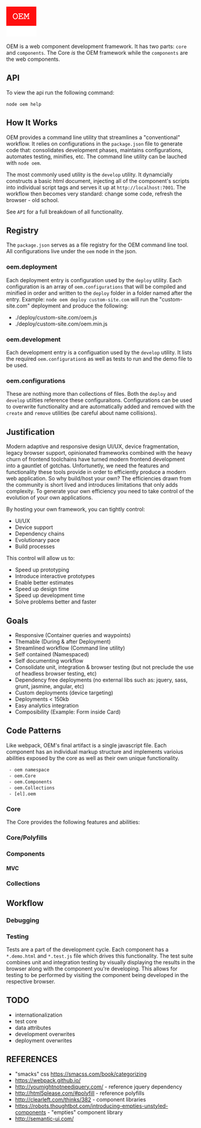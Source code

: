  ![Alt text](logo.png)

OEM is a web component development framework. It has two parts: `core` and `components`. The Core *is* the OEM framework while the `components` are the web components. 

## API
To view the api run the following command:

    node oem help

## How It Works
OEM provides a command line utility that streamlines a "conventional" workflow. It relies on configurations in the `package.json` file to generate code that: consolidates development phases, maintains configurations, automates testing, minifies, etc. The command line utility can be lauched with `node oem`.

The most commonly used utility is the `develop` utility. It dynamcially constructs a basic html document, injecting all of the component's scripts into individual script tags and serves it up at `http://localhost:7001`. The workflow then becomes very standard: change some code, refresh the browser - old school.

See `API` for a full breakdown of all functionality.

## Registry
The `package.json` serves as a file registry for the OEM command line tool. All configurations live under the `oem` node in the json.

### oem.deployment
Each deployment entry is configuration used by the `deploy` utility. Each configuration is an array of `oem.configurations` that will be compiled and minified in order and written to the `deploy` folder in a folder named after the entry. Example: `node oem deploy custom-site.com` will run the "custom-site.com" deployment and produce the following:

- ./deploy/custom-site.com/oem.js
- ./deploy/custom-site.com/oem.min.js

### oem.development
Each development entry is a configuation used by the `develop` utility. It lists the required `oem.configuration`s as well as tests to run and the demo file to be used.

### oem.configurations
These are nothing more than collections of files. Both the `deploy` and `develop` utilties reference these configuraitons. Configurations can be used to overwrite functionality and are automatically added and removed with the `create` and `remove` utilities (be careful about name collisions).

## Justification
Modern adaptive and responsive design UI/UX, device fragmentation, legacy browser support, opinionated frameworks combined with the heavy churn of frontend toolchains have turned modern frontend development into a gauntlet of gotchas. Unfortunetly, we need the features and functionality these tools provide in order to efficiently produce a modern web application. So why build/host your own? The efficiencies drawn from the community is short lived and introduces limitations that only adds complexity. To generate your own efficiency you need to take control of the evolution of your own applications.

By hosting your own framework, you can tightly control:

- UI/UX
- Device support
- Dependency chains
- Evolutionary pace
- Build processes

This control will allow us to:

- Speed up prototyping
- Introduce interactive prototypes
- Enable better estimates
- Speed up design time
- Speed up development time
- Solve problems better and faster

## Goals
- Responsive (Container queries and waypoints)
- Themable (During & after Deployment)
- Streamlined workflow (Command line utility)
- Self contained (Namespaced)
- Self documenting workflow
- Consolidate unit, integration & browser testing (but not preclude the use of headless browser testing, etc)
- Dependency free deployments (no external libs such as: jquery, sass, grunt, jasmine, angular, etc)
- Custom deployments (device targeting)
- Deployments < 150kb
- Easy analytics integration
- Composibility (Example: Form inside Card)


## Code Patterns
Like webpack, OEM's final artifact is a single javascript file. Each component has an individual markup structure and implements varioius abilities exposed by the core as well as their own unique functionality.

     - oem namespace
     - oem.Core
     - oem.Components
     - oem.Collections
     - [el].oem

### Core
The Core provides the following features and abilities:

### Core/Polyfills

### Components
#### MVC

### Collections

## Workflow
### Debugging


### Testing
Tests are a part of the development cycle. Each component has a `*.demo.html` and `*.test.js` file which drives this functionality. The test suite combines unit and integration testing by visually displaying the results in the browser along with the component you're developing. This allows for testing to be performed by visiting the component being developed in the respective browser.

## TODO
- internationalization
- test core
- data attributes
- development overwrites
- deployment overwrites

## REFERENCES
- "smacks" css https://smacss.com/book/categorizing
- https://webpack.github.io/
- http://youmightnotneedjquery.com/ - reference jquery dependency
- http://html5please.com/#polyfill - reference polyfills
- http://clearleft.com/thinks/382 - component libraries
- https://robots.thoughtbot.com/introducing-empties-unstyled-components - "empties" component library
- http://semantic-ui.com/
